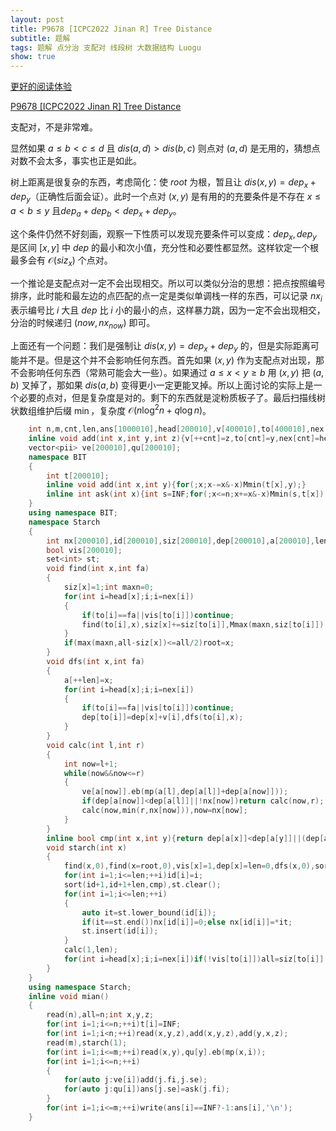 ```yaml
---
layout: post
title: P9678 [ICPC2022 Jinan R] Tree Distance
subtitle: 题解
tags: 题解 点分治 支配对 线段树 大数据结构 Luogu
show: true
---
```


[更好的阅读体验](https://www.cnblogs.com/WrongAnswer90-home/p/17944113)

[P9678 [ICPC2022 Jinan R] Tree Distance](https://www.luogu.com.cn/problem/P9678)

支配对，不是非常难。

显然如果 $a\leq b<c\leq d$ 且 $dis(a,d)>dis(b,c)$ 则点对 $(a,d)$ 是无用的，猜想点对数不会太多，事实也正是如此。

树上距离是很复杂的东西，考虑简化：使 $root$ 为根，暂且让 $dis(x,y)=dep_x+dep_y$（正确性后面会证）。此时一个点对 $(x,y)$ 是有用的的充要条件是不存在 $x\leq a<b\leq y$ 且$dep_a+dep_b<dep_x+dep_y$。

这个条件仍然不好刻画，观察一下性质可以发现充要条件可以变成：$dep_x,dep_y$ 是区间 $[x,y]$ 中 $dep$ 的最小和次小值，充分性和必要性都显然。这样钦定一个根最多会有 $\mathcal O(siz_x)$ 个点对。

一个推论是支配点对一定不会出现相交。所以可以类似分治的思想：把点按照编号排序，此时能和最左边的点匹配的点一定是类似单调栈一样的东西，可以记录 $nx_i$ 表示编号比 $i$ 大且 $dep$ 比 $i$ 小的最小的点，这样暴力跳，因为一定不会出现相交，分治的时候递归 $(now,nx_{now})$ 即可。

上面还有一个问题：我们是强制让 $dis(x,y)=dep_x+dep_y$ 的，但是实际距离可能并不是。但是这个并不会影响任何东西。首先如果 $(x,y)$ 作为支配点对出现，那不会影响任何东西（常熟可能会大一些）。如果通过 $a\leq x<y\geq b$ 用 $(x,y)$ 把 $(a,b)$ 叉掉了，那如果 $dis(a,b)$ 变得更小一定更能叉掉。所以上面讨论的实际上是一个必要的点对，但是复杂度是对的。剩下的东西就是淀粉质板子了。最后扫描线树状数组维护后缀 $\min$，复杂度 $\mathcal O(n\log^2n+q\log n)$。

```cpp
	int n,m,cnt,len,ans[1000010],head[200010],v[400010],to[400010],nex[400010];
	inline void add(int x,int y,int z){v[++cnt]=z,to[cnt]=y,nex[cnt]=head[x],head[x]=cnt;}
	vector<pii> ve[200010],qu[200010];
	namespace BIT
	{
		int t[200010];
		inline void add(int x,int y){for(;x;x-=x&-x)Mmin(t[x],y);}
		inline int ask(int x){int s=INF;for(;x<=n;x+=x&-x)Mmin(s,t[x]);return s;}
	}
	using namespace BIT;
	namespace Starch
	{
		int nx[200010],id[200010],siz[200010],dep[200010],a[200010],len,root,all;
		bool vis[200010];
		set<int> st;
		void find(int x,int fa)
		{
			siz[x]=1;int maxn=0;
			for(int i=head[x];i;i=nex[i])
			{
				if(to[i]==fa||vis[to[i]])continue;
				find(to[i],x),siz[x]+=siz[to[i]],Mmax(maxn,siz[to[i]]);
			}
			if(max(maxn,all-siz[x])<=all/2)root=x;
		}
		void dfs(int x,int fa)
		{
			a[++len]=x;
			for(int i=head[x];i;i=nex[i])
			{
				if(to[i]==fa||vis[to[i]])continue;
				dep[to[i]]=dep[x]+v[i],dfs(to[i],x);
			}
		}
		void calc(int l,int r)
		{
			int now=l+1;
			while(now&&now<=r)
			{
				ve[a[now]].eb(mp(a[l],dep[a[l]]+dep[a[now]]));
				if(dep[a[now]]<dep[a[l]]||!nx[now])return calc(now,r);
				calc(now,min(r,nx[now])),now=nx[now];
			}
		}
		inline bool cmp(int x,int y){return dep[a[x]]<dep[a[y]]||(dep[a[x]]==dep[a[y]]&&x>y);}
		void starch(int x)
		{
			find(x,0),find(x=root,0),vis[x]=1,dep[x]=len=0,dfs(x,0),sort(a+1,a+1+len);
			for(int i=1;i<=len;++i)id[i]=i;
			sort(id+1,id+1+len,cmp),st.clear();
			for(int i=1;i<=len;++i)
			{
				auto it=st.lower_bound(id[i]);
				if(it==st.end())nx[id[i]]=0;else nx[id[i]]=*it;
				st.insert(id[i]);
			}
			calc(1,len);
			for(int i=head[x];i;i=nex[i])if(!vis[to[i]])all=siz[to[i]],starch(to[i]);
		}
	}
	using namespace Starch;
	inline void mian()
	{
		read(n),all=n;int x,y,z;
		for(int i=1;i<=n;++i)t[i]=INF;
		for(int i=1;i<n;++i)read(x,y,z),add(x,y,z),add(y,x,z);
		read(m),starch(1);
		for(int i=1;i<=m;++i)read(x,y),qu[y].eb(mp(x,i));
		for(int i=1;i<=n;++i)
		{
			for(auto j:ve[i])add(j.fi,j.se);
			for(auto j:qu[i])ans[j.se]=ask(j.fi);
		}
		for(int i=1;i<=m;++i)write(ans[i]==INF?-1:ans[i],'\n');
	}
```